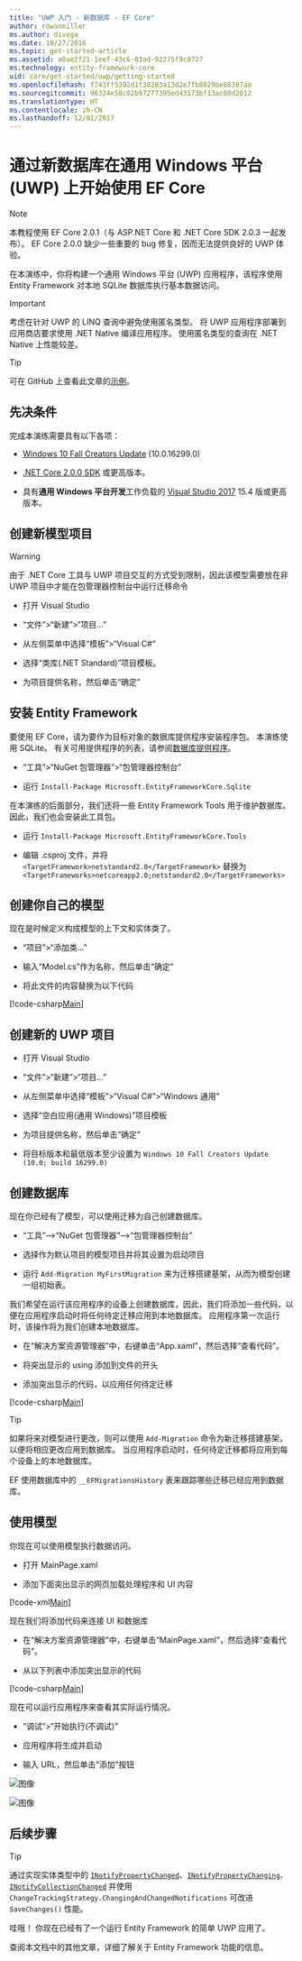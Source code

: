 ```yaml
---
title: "UWP 入门 - 新数据库 - EF Core"
author: rowanmiller
ms.author: divega
ms.date: 10/27/2016
ms.topic: get-started-article
ms.assetid: a0ae2f21-1eef-43c6-83ad-92275f9c0727
ms.technology: entity-framework-core
uid: core/get-started/uwp/getting-started
ms.openlocfilehash: f743ff5392d1f30283a13d2e7fb8029be88387aa
ms.sourcegitcommit: 96324e58c02b97277395ed43173bf13ac80d2012
ms.translationtype: HT
ms.contentlocale: zh-CN
ms.lasthandoff: 12/01/2017
---
```

# <a name="getting-started-with-ef-core-on-universal-windows-platform-uwp-with-a-new-database"></a>通过新数据库在通用 Windows 平台 (UWP) 上开始使用 EF Core

> [!NOTE]
> 本教程使用 EF Core 2.0.1（与 ASP.NET Core 和 .NET Core SDK 2.0.3 一起发布）。 EF Core 2.0.0 缺少一些重要的 bug 修复，因而无法提供良好的 UWP 体验。

在本演练中，你将构建一个通用 Windows 平台 (UWP) 应用程序，该程序使用 Entity Framework 对本地 SQLite 数据库执行基本数据访问。

> [!IMPORTANT]
> 考虑在针对 UWP 的 LINQ 查询中避免使用匿名类型。 将 UWP 应用程序部署到应用商店要求使用 .NET Native 编译应用程序。 使用匿名类型的查询在 .NET Native 上性能较差。

> [!TIP]
> 可在 GitHub 上查看此文章的[示例](https://github.com/aspnet/EntityFramework.Docs/tree/master/samples/core/GetStarted/UWP/UWP.SQLite)。

## <a name="prerequisites"></a>先决条件

完成本演练需要具有以下各项：

* [Windows 10 Fall Creators Update](https://support.microsoft.com/en-us/help/4027667/windows-update-windows-10) (10.0.16299.0)

* [.NET Core 2.0.0 SDK](https://www.microsoft.com/net/core) 或更高版本。

* 具有**通用 Windows 平台开发**工作负载的 [Visual Studio 2017](https://www.visualstudio.com/downloads/) 15.4 版或更高版本。

## <a name="create-a-new-model-project"></a>创建新模型项目

> [!WARNING]
> 由于 .NET Core 工具与 UWP 项目交互的方式受到限制，因此该模型需要放在非 UWP 项目中才能在包管理器控制台中运行迁移命令

* 打开 Visual Studio

* “文件”>“新建”>“项目...”

* 从左侧菜单中选择“模板”>“Visual C#”

* 选择“类库(.NET Standard)”项目模板。

* 为项目提供名称，然后单击“确定”

## <a name="install-entity-framework"></a>安装 Entity Framework

要使用 EF Core，请为要作为目标对象的数据库提供程序安装程序包。 本演练使用 SQLite。 有关可用提供程序的列表，请参阅[数据库提供程序](../../providers/index.md)。

* “工具”>“NuGet 包管理器”>“包管理器控制台”

* 运行 `Install-Package Microsoft.EntityFrameworkCore.Sqlite`

在本演练的后面部分，我们还将一些 Entity Framework Tools 用于维护数据库。 因此，我们也会安装此工具包。

* 运行 `Install-Package Microsoft.EntityFrameworkCore.Tools`

* 编辑 .csproj 文件，并将 `<TargetFramework>netstandard2.0</TargetFramework>` 替换为 `<TargetFrameworks>netcoreapp2.0;netstandard2.0</TargetFrameworks>`

## <a name="create-your-model"></a>创建你自己的模型

现在是时候定义构成模型的上下文和实体类了。

* “项目”>“添加类...”

* 输入“Model.cs”作为名称，然后单击“确定”

* 将此文件的内容替换为以下代码

[!code-csharp[Main](../../../../samples/core/GetStarted/UWP/UWP.Model/Model.cs)]

## <a name="create-a-new-uwp-project"></a>创建新的 UWP 项目

* 打开 Visual Studio

* “文件”>“新建”>“项目...”

* 从左侧菜单中选择“模板”>“Visual C#”>“Windows 通用”

* 选择“空白应用(通用 Windows)”项目模板

* 为项目提供名称，然后单击“确定”

* 将目标版本和最低版本至少设置为 `Windows 10 Fall Creators Update (10.0; build 16299.0)`

## <a name="create-your-database"></a>创建数据库

现在你已经有了模型，可以使用迁移为自己创建数据库。

* “工具”–>“NuGet 包管理器”–>“包管理器控制台”

* 选择作为默认项目的模型项目并将其设置为启动项目

* 运行 `Add-Migration MyFirstMigration` 来为迁移搭建基架，从而为模型创建一组初始表。

我们希望在运行该应用程序的设备上创建数据库，因此，我们将添加一些代码，以便在应用程序启动时将任何待定迁移应用到本地数据库。 应用程序第一次运行时，该操作将为我们创建本地数据库。

* 在“解决方案资源管理器”中，右键单击“App.xaml”，然后选择“查看代码”。

* 将突出显示的 using 添加到文件的开头

* 添加突出显示的代码，以应用任何待定迁移

[!code-csharp[Main](../../../../samples/core/GetStarted/UWP/UWP.SQLite/App.xaml.cs?highlight=1,25-28)]

> [!TIP]  
> 如果将来对模型进行更改，则可以使用 `Add-Migration` 命令为新迁移搭建基架，以便将相应更改应用到数据库。 当应用程序启动时，任何待定迁移都将应用到每个设备上的本地数据库。
>
>EF 使用数据库中的 `__EFMigrationsHistory` 表来跟踪哪些迁移已经应用到数据库。

## <a name="use-your-model"></a>使用模型

你现在可以使用模型执行数据访问。

* 打开 MainPage.xaml

* 添加下面突出显示的网页加载处理程序和 UI 内容

[!code-xml[Main](../../../../samples/core/GetStarted/UWP/UWP.SQLite/MainPage.xaml?highlight=9,11-23)]

现在我们将添加代码来连接 UI 和数据库

* 在“解决方案资源管理器”中，右键单击“MainPage.xaml”，然后选择“查看代码”。

* 从以下列表中添加突出显示的代码

[!code-csharp[Main](../../../../samples/core/GetStarted/UWP/UWP.SQLite/MainPage.xaml.cs?highlight=30-48)]

现在可以运行应用程序来查看其实际运行情况。

* “调试”>“开始执行(不调试)”

* 应用程序将生成并启动

* 输入 URL，然后单击“添加”按钮

![图像](_static/create.png)

![图像](_static/list.png)

## <a name="next-steps"></a>后续步骤

> [!TIP]
> 通过实现实体类型中的 [`INotifyPropertyChanged`](https://msdn.microsoft.com/en-us/library/system.componentmodel.inotifypropertychanged.aspx)、[`INotifyPropertyChanging`](https://msdn.microsoft.com/en-us/library/system.componentmodel.inotifypropertychanging.aspx)、[`INotifyCollectionChanged`](https://msdn.microsoft.com/en-us/library/system.collections.specialized.inotifycollectionchanged.aspx) 并使用 `ChangeTrackingStrategy.ChangingAndChangedNotifications` 可改进 `SaveChanges()` 性能。

哇哦！ 你现在已经有了一个运行 Entity Framework 的简单 UWP 应用了。

查阅本文档中的其他文章，详细了解关于 Entity Framework 功能的信息。
